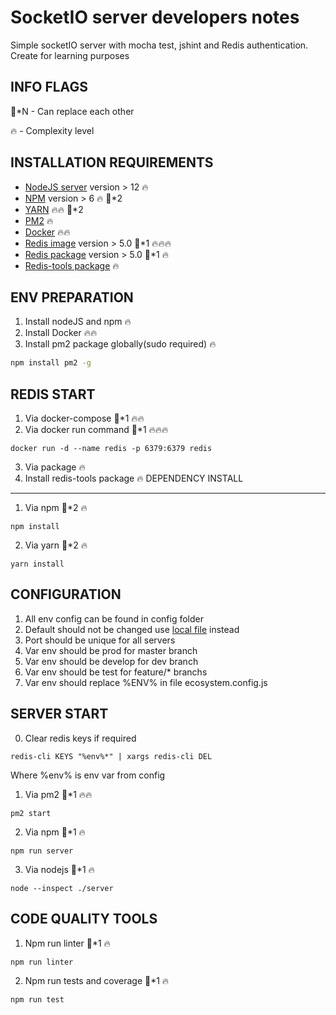 # SocketIO server developers notes
Simple socketIO server with mocha test, jshint and Redis authentication.
Create for learning purposes

INFO FLAGS 
------------
🙏*N - Can replace each other

🔥 - Complexity level  

INSTALLATION REQUIREMENTS
------------
  - [NodeJS server](https://nodejs.org/) version > 12 🔥
  - [NPM](https://nodejs.org/en/download/) version > 6 🔥 🙏*2
  - [YARN](https://yarnpkg.com/) 🔥🔥 🙏*2
  - [PM2](https://www.npmjs.com/package/pm2) 🔥
  - [Docker](https://www.docker.com/) 🔥🔥
  - [Redis image](https://hub.docker.com/_/redis/) version > 5.0 🙏*1 🔥🔥🔥
  - [Redis package](https://hub.docker.com/_/redis/) version > 5.0 🙏*1 🔥
  - [Redis-tools package](https://redis.io/topics/rediscli) 🔥

ENV PREPARATION 
------------
1. Install nodeJS and npm 🔥
2. Install Docker 🔥🔥
3. Install pm2 package globally(sudo required) 🔥
```sh
npm install pm2 -g
```

REDIS START
------------
1. Via docker-compose 🙏*1 🔥🔥
2. Via docker run command 🙏*1 🔥🔥🔥
```
docker run -d --name redis -p 6379:6379 redis
```
3. Via package 🔥
4. Install redis-tools package 🔥
DEPENDENCY INSTALL
------------
1. Via npm 🙏*2 🔥
```
npm install
```
2. Via yarn 🙏*2 🔥
```
yarn install
```

CONFIGURATION 
------------
1. All env config can be found in config folder
2. Default should not be changed use [local file](https://github.com/lorenwest/node-config/wiki/Configuration-Files#file-load-order) instead
3. Port should be unique for all servers
4. Var env should be prod for master branch
5. Var env should be develop for dev branch
6. Var env should be test for feature/* branchs
7. Var env should replace %ENV% in file ecosystem.config.js

SERVER START
------------
0. Clear redis keys if required
```
redis-cli KEYS "%env%*" | xargs redis-cli DEL
```
Where %env% is env var from config

1. Via pm2 🙏*1 🔥🔥
```
pm2 start
```
2. Via npm 🙏*1 🔥
```
npm run server
```
3. Via nodejs 🙏*1 🔥
```
node --inspect ./server
```

CODE QUALITY TOOLS
------------
1. Npm run linter 🙏*1 🔥
```
npm run linter
```
2. Npm run tests and coverage  🙏*1 🔥
```
npm run test
```